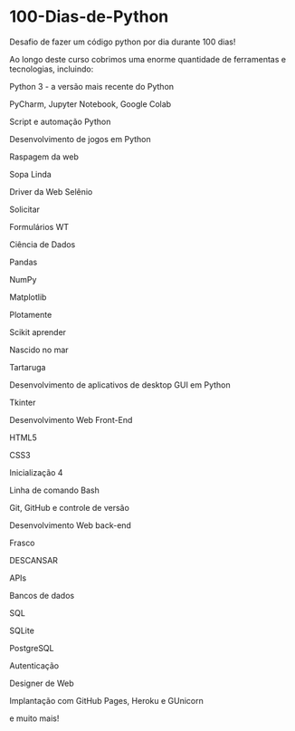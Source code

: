 # 100-Dias-de-Python
Desafio de fazer um código python por dia durante 100 dias!

Ao longo deste curso cobrimos uma enorme quantidade de ferramentas e tecnologias, incluindo:

Python 3 - a versão mais recente do Python

PyCharm, Jupyter Notebook, Google Colab

Script e automação Python

Desenvolvimento de jogos em Python

Raspagem da web

Sopa Linda

Driver da Web Selênio

Solicitar

Formulários WT

Ciência de Dados

Pandas

NumPy

Matplotlib

Plotamente

Scikit aprender

Nascido no mar

Tartaruga

Desenvolvimento de aplicativos de desktop GUI em Python

Tkinter

Desenvolvimento Web Front-End

HTML5

CSS3

Inicialização 4

Linha de comando Bash

Git, GitHub e controle de versão

Desenvolvimento Web back-end

Frasco

DESCANSAR

APIs

Bancos de dados

SQL

SQLite

PostgreSQL

Autenticação

Designer de Web

Implantação com GitHub Pages, Heroku e GUnicorn

e muito mais!